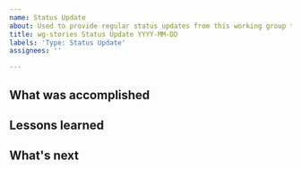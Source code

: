 ```yaml
---
name: Status Update
about: Used to provide regular status updates from this working group to the community.
title: wg-stories Status Update YYYY-MM-DD
labels: 'Type: Status Update'
assignees: ''

---
```


## What was accomplished

## Lessons learned

## What's next
